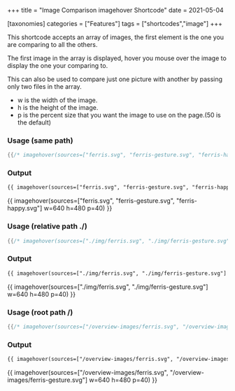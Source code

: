 +++
title = "Image Comparison imagehover Shortcode"
date = 2021-05-04

[taxonomies]
categories = ["Features"]
tags = ["shortcodes","image"]
+++

This shortcode accepts an array of images, the first element is the one you are comparing to all the others.

The first image in the array is displayed, hover you mouse over the image to display the one your comparing to.
<!-- more -->

This can also be used to compare just one picture with another by passing only two files in the array.

- w is the width of the image.
- h is the height of the image.
- p is the percent size that you want the image to use on the page.(50 is the default)

### Usage (same path)
```rs
{{/* imagehover(sources=["ferris.svg", "ferris-gesture.svg", "ferris-happy.svg"] w=640 h=480 p=40) */}}
```
### Output
```html
{{ imagehover(sources=["ferris.svg", "ferris-gesture.svg", "ferris-happy.svg"] w=640 h=480 p=40) }}
```
{{ imagehover(sources=["ferris.svg", "ferris-gesture.svg", "ferris-happy.svg"] w=640 h=480 p=40) }}

### Usage (relative path ./)
```rs
{{/* imagehover(sources=["./img/ferris.svg", "./img/ferris-gesture.svg"] w=640 h=480 p=40) */}}
```
### Output
```html
{{ imagehover(sources=["./img/ferris.svg", "./img/ferris-gesture.svg"] w=640 h=480 p=40) }}
```
{{ imagehover(sources=["./img/ferris.svg", "./img/ferris-gesture.svg"] w=640 h=480 p=40) }}

### Usage (root path /)
```rs
{{/* imagehover(sources=["/overview-images/ferris.svg", "/overview-images/ferris-gesture.svg", "/overview-images/ferris-happy.svg"] w=640 h=480 p=40) */}}
```
### Output
```html
{{ imagehover(sources=["/overview-images/ferris.svg", "/overview-images/ferris-gesture.svg"] w=640 h=480 p=40) }}
```
{{ imagehover(sources=["/overview-images/ferris.svg", "/overview-images/ferris-gesture.svg"] w=640 h=480 p=40) }}
